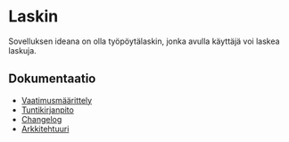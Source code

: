 # Laskin

Sovelluksen ideana on olla työpöytälaskin, jonka avulla käyttäjä voi laskea laskuja.

## Dokumentaatio

* [Vaatimusmäärittely](calculator/dokumentaatio/vaatimusmaarittely.md)
* [Tuntikirjanpito](calculator/dokumentaatio/tuntikirjanpito.md)
* [Changelog](calculator/dokumentaatio/changelog.md)
* [Arkkitehtuuri](calculator/dokumentaatio/arkkitehtuuri.md)
